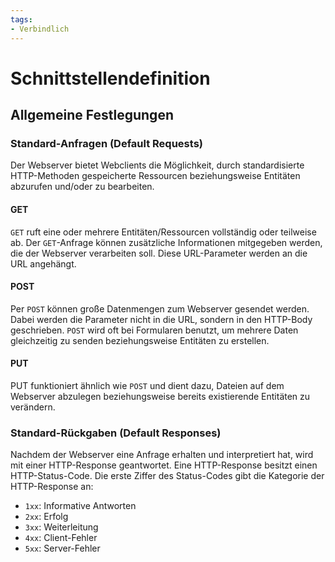 ```yaml
---
tags: 
- Verbindlich
---
```

# Schnittstellendefinition

## Allgemeine Festlegungen

###	Standard-Anfragen (Default Requests)

Der Webserver bietet Webclients die Möglichkeit, durch standardisierte HTTP-Methoden
gespeicherte Ressourcen beziehungsweise Entitäten abzurufen und/oder zu bearbeiten.

#### GET

`GET` ruft eine oder mehrere Entitäten/Ressourcen vollständig oder teilweise ab.
Der `GET`-Anfrage können zusätzliche Informationen mitgegeben werden, die der Webserver
verarbeiten soll. Diese URL-Parameter werden an die URL angehängt.

#### POST

Per `POST` können große Datenmengen zum Webserver gesendet werden. Dabei werden
die Parameter nicht in die URL, sondern in den HTTP-Body geschrieben.
`POST` wird oft bei Formularen benutzt, um mehrere Daten gleichzeitig zu senden
beziehungsweise Entitäten zu erstellen.

#### PUT

PUT funktioniert ähnlich wie `POST` und dient dazu, Dateien auf dem Webserver abzulegen
beziehungsweise bereits existierende Entitäten zu verändern.

###	Standard-Rückgaben (Default Responses)

Nachdem der Webserver eine Anfrage erhalten und interpretiert hat, wird mit einer
HTTP-Response geantwortet. Eine HTTP-Response besitzt einen HTTP-Status-Code.
Die erste Ziffer des Status-Codes gibt die Kategorie der HTTP-Response an:

- `1xx`: Informative Antworten
- `2xx`: Erfolg
- `3xx`: Weiterleitung
- `4xx`: Client-Fehler
- `5xx`: Server-Fehler
